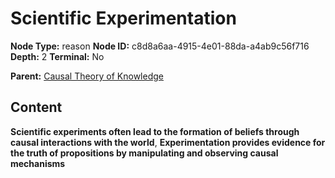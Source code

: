 # Scientific Experimentation

**Node Type:** reason
**Node ID:** c8d8a6aa-4915-4e01-88da-a4ab9c56f716
**Depth:** 2
**Terminal:** No

**Parent:** [Causal Theory of Knowledge](causal-theory-of-knowledge.md)

## Content

**Scientific experiments often lead to the formation of beliefs through causal interactions with the world**, **Experimentation provides evidence for the truth of propositions by manipulating and observing causal mechanisms**

